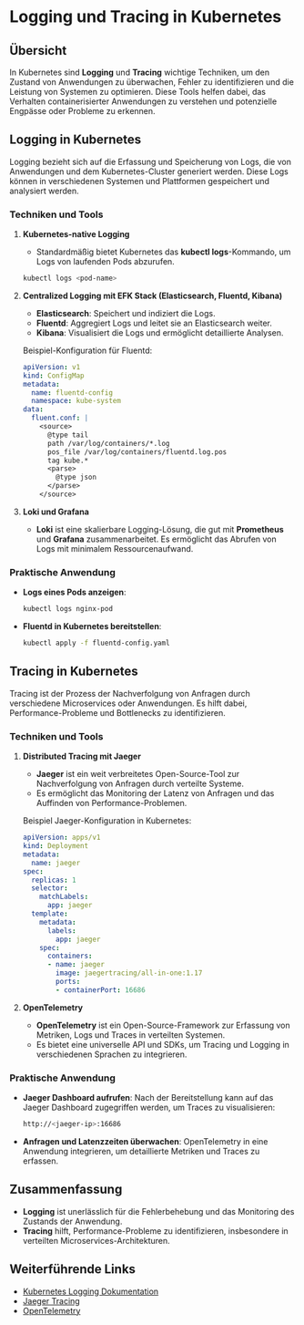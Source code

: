 
# Logging und Tracing in Kubernetes

## Übersicht

In Kubernetes sind **Logging** und **Tracing** wichtige Techniken, um den Zustand von Anwendungen zu überwachen, Fehler zu identifizieren und die Leistung von Systemen zu optimieren. Diese Tools helfen dabei, das Verhalten containerisierter Anwendungen zu verstehen und potenzielle Engpässe oder Probleme zu erkennen.

## Logging in Kubernetes

Logging bezieht sich auf die Erfassung und Speicherung von Logs, die von Anwendungen und dem Kubernetes-Cluster generiert werden. Diese Logs können in verschiedenen Systemen und Plattformen gespeichert und analysiert werden.

### Techniken und Tools

1. **Kubernetes-native Logging**
    - Standardmäßig bietet Kubernetes das **kubectl logs**-Kommando, um Logs von laufenden Pods abzurufen.
    ```bash
    kubectl logs <pod-name>
    ```

2. **Centralized Logging mit EFK Stack (Elasticsearch, Fluentd, Kibana)**
    - **Elasticsearch**: Speichert und indiziert die Logs.
    - **Fluentd**: Aggregiert Logs und leitet sie an Elasticsearch weiter.
    - **Kibana**: Visualisiert die Logs und ermöglicht detaillierte Analysen.

    Beispiel-Konfiguration für Fluentd:
    ```yaml
    apiVersion: v1
    kind: ConfigMap
    metadata:
      name: fluentd-config
      namespace: kube-system
    data:
      fluent.conf: |
        <source>
          @type tail
          path /var/log/containers/*.log
          pos_file /var/log/containers/fluentd.log.pos
          tag kube.*
          <parse>
            @type json
          </parse>
        </source>
    ```

3. **Loki und Grafana**
    - **Loki** ist eine skalierbare Logging-Lösung, die gut mit **Prometheus** und **Grafana** zusammenarbeitet. Es ermöglicht das Abrufen von Logs mit minimalem Ressourcenaufwand.

### Praktische Anwendung
- **Logs eines Pods anzeigen**:
    ```bash
    kubectl logs nginx-pod
    ```

- **Fluentd in Kubernetes bereitstellen**:
    ```bash
    kubectl apply -f fluentd-config.yaml
    ```

## Tracing in Kubernetes

Tracing ist der Prozess der Nachverfolgung von Anfragen durch verschiedene Microservices oder Anwendungen. Es hilft dabei, Performance-Probleme und Bottlenecks zu identifizieren.

### Techniken und Tools

1. **Distributed Tracing mit Jaeger**
    - **Jaeger** ist ein weit verbreitetes Open-Source-Tool zur Nachverfolgung von Anfragen durch verteilte Systeme.
    - Es ermöglicht das Monitoring der Latenz von Anfragen und das Auffinden von Performance-Problemen.

    Beispiel Jaeger-Konfiguration in Kubernetes:
    ```yaml
    apiVersion: apps/v1
    kind: Deployment
    metadata:
      name: jaeger
    spec:
      replicas: 1
      selector:
        matchLabels:
          app: jaeger
      template:
        metadata:
          labels:
            app: jaeger
        spec:
          containers:
          - name: jaeger
            image: jaegertracing/all-in-one:1.17
            ports:
            - containerPort: 16686
    ```

2. **OpenTelemetry**
    - **OpenTelemetry** ist ein Open-Source-Framework zur Erfassung von Metriken, Logs und Traces in verteilten Systemen.
    - Es bietet eine universelle API und SDKs, um Tracing und Logging in verschiedenen Sprachen zu integrieren.

### Praktische Anwendung
- **Jaeger Dashboard aufrufen**:
    Nach der Bereitstellung kann auf das Jaeger Dashboard zugegriffen werden, um Traces zu visualisieren:
    ```bash
    http://<jaeger-ip>:16686
    ```

- **Anfragen und Latenzzeiten überwachen**:
    OpenTelemetry in eine Anwendung integrieren, um detaillierte Metriken und Traces zu erfassen.

## Zusammenfassung

- **Logging** ist unerlässlich für die Fehlerbehebung und das Monitoring des Zustands der Anwendung.
- **Tracing** hilft, Performance-Probleme zu identifizieren, insbesondere in verteilten Microservices-Architekturen.

## Weiterführende Links

- [Kubernetes Logging Dokumentation](https://kubernetes.io/docs/concepts/cluster-administration/logging/)
- [Jaeger Tracing](https://www.jaegertracing.io/)
- [OpenTelemetry](https://opentelemetry.io/)
